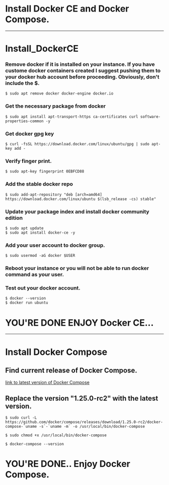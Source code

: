 # Install Docker CE and Docker Compose.
*************************************
# Install_DockerCE

### Remove docker if it is installed on your instance.  If you have custome docker containers created I suggest pushing them to your docker hub account before proceeding. Obviously, don't include the $.
```
$ sudo apt remove docker docker-engine docker.io
```

### Get the necessary package from docker
```
$ sudo apt install apt-transport-https ca-certificates curl software-properties-common -y
```
### Get docker gpg key
```
$ curl -fsSL https://download.docker.com/linux/ubuntu/gpg | sudo apt-key add -
```
### Verify finger print.
```
$ sudo apt-key fingerprint 0EBFCD88
```
### Add the stable docker repo
```
$ sudo add-apt-repository "deb [arch=amd64] https://download.docker.com/linux/ubuntu $(lsb_release -cs) stable"
```
### Update your package index and install docker community edition
```
$ sudo apt update
$ sudo apt install docker-ce -y
```
### Add your user account to docker group.
```
$ sudo usermod -aG docker $USER
```
### Reboot your instance or you will not be able to run docker command as your user.

### Test out your docker account.
```
$ docker --version
$ docker run ubuntu
```
# YOU'RE DONE ENJOY Docker CE...
****************************************
# Install Docker Compose

## Find current release of Docker Compose.
[link to latest version of Docker Compose](https://github.com/docker/compose/releases)

## Replace the version "1.25.0-rc2" with the latest version. 
```
$ sudo curl -L https://github.com/docker/compose/releases/download/1.25.0-rc2/docker-compose-`uname -s`-`uname -m` -o /usr/local/bin/docker-compose

$ sudo chmod +x /usr/local/bin/docker-compose

$ docker-compose --version
```
# YOU'RE DONE.. Enjoy Docker Compose.


